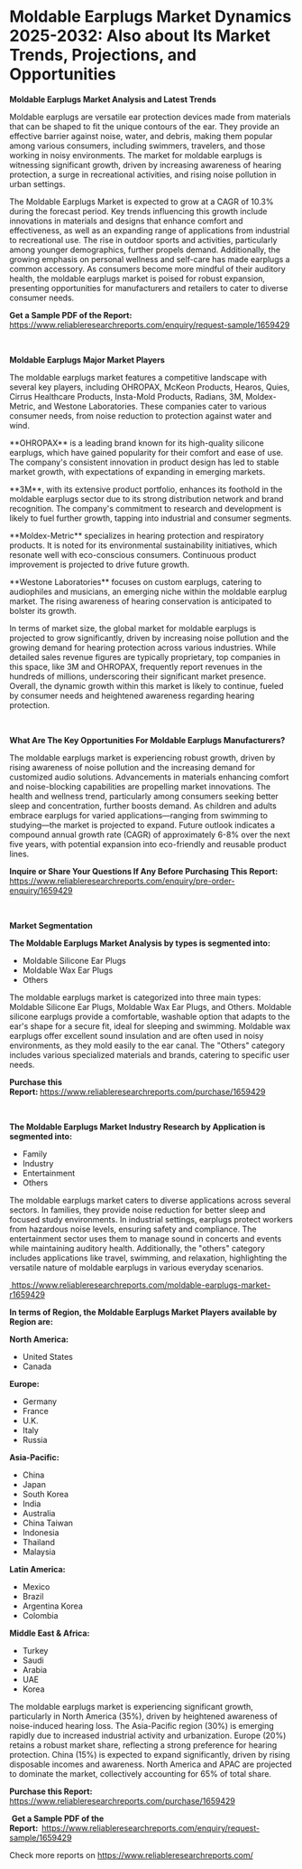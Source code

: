 <p><h1>Moldable Earplugs Market Dynamics 2025-2032: Also about Its Market Trends, Projections, and Opportunities</h1></p><p><strong>Moldable Earplugs Market Analysis and Latest Trends</strong></p>
<p><p>Moldable earplugs are versatile ear protection devices made from materials that can be shaped to fit the unique contours of the ear. They provide an effective barrier against noise, water, and debris, making them popular among various consumers, including swimmers, travelers, and those working in noisy environments. The market for moldable earplugs is witnessing significant growth, driven by increasing awareness of hearing protection, a surge in recreational activities, and rising noise pollution in urban settings.</p><p>The Moldable Earplugs Market is expected to grow at a CAGR of 10.3% during the forecast period. Key trends influencing this growth include innovations in materials and designs that enhance comfort and effectiveness, as well as an expanding range of applications from industrial to recreational use. The rise in outdoor sports and activities, particularly among younger demographics, further propels demand. Additionally, the growing emphasis on personal wellness and self-care has made earplugs a common accessory. As consumers become more mindful of their auditory health, the moldable earplugs market is poised for robust expansion, presenting opportunities for manufacturers and retailers to cater to diverse consumer needs.</p></p>
<p><strong>Get a Sample PDF of the Report:&nbsp;</strong> <a href="https://www.reliableresearchreports.com/enquiry/request-sample/1659429?utm_campaign=2146&utm_medium=2&utm_source=Github&utm_content=ia&utm_term=06022025&utm_id=moldable-earplugs">https://www.reliableresearchreports.com/enquiry/request-sample/1659429</a></p>
<p>&nbsp;</p>
<p><strong>Moldable Earplugs Major Market Players</strong></p>
<p><p>The moldable earplugs market features a competitive landscape with several key players, including OHROPAX, McKeon Products, Hearos, Quies, Cirrus Healthcare Products, Insta-Mold Products, Radians, 3M, Moldex-Metric, and Westone Laboratories. These companies cater to various consumer needs, from noise reduction to protection against water and wind.</p><p>**OHROPAX** is a leading brand known for its high-quality silicone earplugs, which have gained popularity for their comfort and ease of use. The company's consistent innovation in product design has led to stable market growth, with expectations of expanding in emerging markets.</p><p>**3M**, with its extensive product portfolio, enhances its foothold in the moldable earplugs sector due to its strong distribution network and brand recognition. The company's commitment to research and development is likely to fuel further growth, tapping into industrial and consumer segments.</p><p>**Moldex-Metric** specializes in hearing protection and respiratory products. It is noted for its environmental sustainability initiatives, which resonate well with eco-conscious consumers. Continuous product improvement is projected to drive future growth.</p><p>**Westone Laboratories** focuses on custom earplugs, catering to audiophiles and musicians, an emerging niche within the moldable earplug market. The rising awareness of hearing conservation is anticipated to bolster its growth.</p><p>In terms of market size, the global market for moldable earplugs is projected to grow significantly, driven by increasing noise pollution and the growing demand for hearing protection across various industries. While detailed sales revenue figures are typically proprietary, top companies in this space, like 3M and OHROPAX, frequently report revenues in the hundreds of millions, underscoring their significant market presence. Overall, the dynamic growth within this market is likely to continue, fueled by consumer needs and heightened awareness regarding hearing protection.</p></p>
<p>&nbsp;</p>
<p><strong>What Are The Key Opportunities For Moldable Earplugs Manufacturers?</strong></p>
<p><p>The moldable earplugs market is experiencing robust growth, driven by rising awareness of noise pollution and the increasing demand for customized audio solutions. Advancements in materials enhancing comfort and noise-blocking capabilities are propelling market innovations. The health and wellness trend, particularly among consumers seeking better sleep and concentration, further boosts demand. As children and adults embrace earplugs for varied applications—ranging from swimming to studying—the market is projected to expand. Future outlook indicates a compound annual growth rate (CAGR) of approximately 6-8% over the next five years, with potential expansion into eco-friendly and reusable product lines.</p></p>
<p><strong>Inquire or Share Your Questions If Any Before Purchasing This Report:</strong> <a href="https://www.reliableresearchreports.com/enquiry/pre-order-enquiry/1659429?utm_campaign=2146&utm_medium=2&utm_source=Github&utm_content=ia&utm_term=06022025&utm_id=moldable-earplugs">https://www.reliableresearchreports.com/enquiry/pre-order-enquiry/1659429</a></p>
<p>&nbsp;</p>
<p><strong>Market Segmentation</strong></p>
<p><strong>The Moldable Earplugs Market Analysis by types is segmented into:</strong></p>
<p><ul><li>Moldable Silicone Ear Plugs</li><li>Moldable Wax Ear Plugs</li><li>Others</li></ul></p>
<p><p>The moldable earplugs market is categorized into three main types: Moldable Silicone Ear Plugs, Moldable Wax Ear Plugs, and Others. Moldable silicone earplugs provide a comfortable, washable option that adapts to the ear's shape for a secure fit, ideal for sleeping and swimming. Moldable wax earplugs offer excellent sound insulation and are often used in noisy environments, as they mold easily to the ear canal. The "Others" category includes various specialized materials and brands, catering to specific user needs.</p></p>
<p><strong>Purchase this Report:&nbsp;</strong><a href="https://www.reliableresearchreports.com/purchase/1659429?utm_campaign=2146&utm_medium=2&utm_source=Github&utm_content=ia&utm_term=06022025&utm_id=moldable-earplugs">https://www.reliableresearchreports.com/purchase/1659429</a></p>
<p>&nbsp;</p>
<p><strong>The Moldable Earplugs Market Industry Research by Application is segmented into:</strong></p>
<p><ul><li>Family</li><li>Industry</li><li>Entertainment</li><li>Others</li></ul></p>
<p><p>The moldable earplugs market caters to diverse applications across several sectors. In families, they provide noise reduction for better sleep and focused study environments. In industrial settings, earplugs protect workers from hazardous noise levels, ensuring safety and compliance. The entertainment sector uses them to manage sound in concerts and events while maintaining auditory health. Additionally, the "others" category includes applications like travel, swimming, and relaxation, highlighting the versatile nature of moldable earplugs in various everyday scenarios.</p></p>
<p><a href="https://www.reliableresearchreports.com/moldable-earplugs-market-r1659429?utm_campaign=2146&utm_medium=2&utm_source=Github&utm_content=ia&utm_term=06022025&utm_id=moldable-earplugs">&nbsp;https://www.reliableresearchreports.com/moldable-earplugs-market-r1659429</a></p>
<p><strong>In terms of Region, the Moldable Earplugs Market Players available by Region are:</strong></p>
<p>
    <p> <strong> North America: </strong>
        <ul>
            <li>United States</li>
            <li>Canada</li>
        </ul>
        </p> 
    <p> <strong> Europe: </strong>
        <ul>
            <li>Germany</li>
            <li>France</li>
            <li>U.K.</li>
            <li>Italy</li>
            <li>Russia</li>
        </ul>
        </p> 
    <p> <strong> Asia-Pacific: </strong>
        <ul>
            <li>China</li>
            <li>Japan</li>
            <li>South Korea</li>
            <li>India</li>
            <li>Australia</li>
            <li>China Taiwan</li>
            <li>Indonesia</li>
            <li>Thailand</li>
            <li>Malaysia</li>
        </ul>
        </p> 
    <p> <strong> Latin America: </strong>
        <ul>
            <li>Mexico</li>
            <li>Brazil</li>
            <li>Argentina Korea</li>
            <li>Colombia</li>
        </ul>
        </p> 
    <p> <strong> Middle East & Africa: </strong>
        <ul>
            <li>Turkey</li>
            <li>Saudi</li>
            <li>Arabia</li>
            <li>UAE</li>
            <li>Korea</li>
        </ul>
    </p>
    </p>
<p><p>The moldable earplugs market is experiencing significant growth, particularly in North America (35%), driven by heightened awareness of noise-induced hearing loss. The Asia-Pacific region (30%) is emerging rapidly due to increased industrial activity and urbanization. Europe (20%) retains a robust market share, reflecting a strong preference for hearing protection. China (15%) is expected to expand significantly, driven by rising disposable incomes and awareness. North America and APAC are projected to dominate the market, collectively accounting for 65% of total share.</p></p>
<p><strong>Purchase this Report: </strong><a href="https://www.reliableresearchreports.com/purchase/1659429?utm_campaign=2146&utm_medium=2&utm_source=Github&utm_content=ia&utm_term=06022025&utm_id=moldable-earplugs">https://www.reliableresearchreports.com/purchase/1659429</a></p>
<p>&nbsp;<strong>Get a Sample PDF of the Report:&nbsp;&nbsp;</strong><a href="https://www.reliableresearchreports.com/enquiry/request-sample/1659429?utm_campaign=2146&utm_medium=2&utm_source=Github&utm_content=ia&utm_term=06022025&utm_id=moldable-earplugs">https://www.reliableresearchreports.com/enquiry/request-sample/1659429</a></p>
<p><strong></strong></p>
<p>Check more reports on <a href="https://www.reliableresearchreports.com/?utm_campaign=2146&utm_medium=2&utm_source=Github&utm_content=ia&utm_term=06022025&utm_id=moldable-earplugs">https://www.reliableresearchreports.com/</a></p>